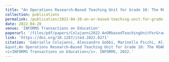 ```yaml
---
title: "An Operations Research–Based Teaching Unit for Grade 10: The ROAR Experience, Part I"
collection: publications
permalink: /publication/2022-04-20-an-or-based-teaching-unit-for-grade-10
date: 2022-04-20
venue: 'INFORMS Transactions on Education'
paperurl: '/files/pdf/papers/Colajanni2022-AnORbasedTeachingUnitForGrade10.pdf'
link: 'https://doi.org/10.1287/ited.2022.0271'
citation: 'Gabriella Colajanni, Alessandro Gobbi, Marinella Picchi, Alice Raffaele, and Eugenia Taranto.
&quot;An Operations Research–Based Teaching Unit for Grade 10: The ROAR Experience, Part I.&quot;
<i>INFORMS Transactions on Education</i>. INFORMS, 2022.'
---
```


